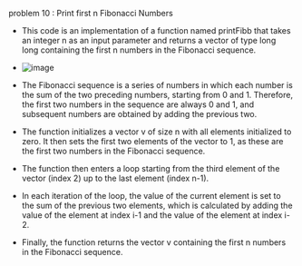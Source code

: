 problem  10 : Print first n Fibonacci Numbers

- This code is an implementation of a function named printFibb that takes an integer n as an input parameter and returns a vector of type long long containing the first n numbers in the Fibonacci sequence.
- ![image](https://github.com/prashantjagtap2909/Coding-Challenge/assets/93985255/1c7d6824-b247-46fa-b7ef-0a188c26f280)

- The Fibonacci sequence is a series of numbers in which each number is the sum of the two preceding numbers, starting from 0 and 1. Therefore, the first two numbers in the sequence are always 0 and 1, and subsequent numbers are obtained by adding the previous two.
- The function initializes a vector v of size n with all elements initialized to zero. It then sets the first two elements of the vector to 1, as these are the first two numbers in the Fibonacci sequence.
- The function then enters a loop starting from the third element of the vector (index 2) up to the last element (index n-1).
- In each iteration of the loop, the value of the current element is set to the sum of the previous two elements, which is calculated by adding the value of the element at index i-1 and the value of the element at index i-2.
- Finally, the function returns the vector v containing the first n numbers in the Fibonacci sequence.
